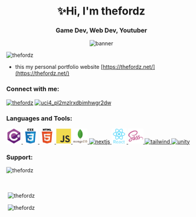 <h1 align="center">✨Hi, I'm thefordz</h1>
<h3 align="center">Game Dev, Web Dev, Youtuber</h3>

<div align="center"> <img src="https://github.com/thefordz/thefordz/assets/94740024/f6d876df-92aa-4636-baa1-edf1ef47c072" alt="banner"> </div>
<p align="left"> <img src="https://komarev.com/ghpvc/?username=thefordz&label=Profile%20views&color=0e75b6&style=flat" alt="thefordz" /> </p>

- this my personal portfolio website [https://thefordz.net/](https://thefordz.net/)

<h3 align="left">Connect with me:</h3>
<p align="left">
<a href="https://instagram.com/thefordz" target="blank"><img align="center" src="https://raw.githubusercontent.com/rahuldkjain/github-profile-readme-generator/master/src/images/icons/Social/instagram.svg" alt="thefordz" height="30" width="40" /></a>
<a href="https://www.youtube.com/c/uci4_pl2mzlrxdbimhwgr2dw" target="blank"><img align="center" src="https://raw.githubusercontent.com/rahuldkjain/github-profile-readme-generator/master/src/images/icons/Social/youtube.svg" alt="uci4_pl2mzlrxdbimhwgr2dw" height="30" width="40" /></a>
</p>

<h3 align="left">Languages and Tools:</h3>
<p align="left"> <a href="https://www.w3schools.com/cs/" target="_blank" rel="noreferrer"> <img src="https://raw.githubusercontent.com/devicons/devicon/master/icons/csharp/csharp-original.svg" alt="csharp" width="40" height="40"/> </a> <a href="https://www.w3schools.com/css/" target="_blank" rel="noreferrer"> <img src="https://raw.githubusercontent.com/devicons/devicon/master/icons/css3/css3-original-wordmark.svg" alt="css3" width="40" height="40"/> </a> <a href="https://www.w3.org/html/" target="_blank" rel="noreferrer"> <img src="https://raw.githubusercontent.com/devicons/devicon/master/icons/html5/html5-original-wordmark.svg" alt="html5" width="40" height="40"/> </a> <a href="https://developer.mozilla.org/en-US/docs/Web/JavaScript" target="_blank" rel="noreferrer"> <img src="https://raw.githubusercontent.com/devicons/devicon/master/icons/javascript/javascript-original.svg" alt="javascript" width="40" height="40"/> </a> <a href="https://www.mongodb.com/" target="_blank" rel="noreferrer"> <img src="https://raw.githubusercontent.com/devicons/devicon/master/icons/mongodb/mongodb-original-wordmark.svg" alt="mongodb" width="40" height="40"/> </a> <a href="https://nextjs.org/" target="_blank" rel="noreferrer"> <img src="https://cdn.worldvectorlogo.com/logos/nextjs-2.svg" alt="nextjs" width="40" height="40"/> </a> <a href="https://reactjs.org/" target="_blank" rel="noreferrer"> <img src="https://raw.githubusercontent.com/devicons/devicon/master/icons/react/react-original-wordmark.svg" alt="react" width="40" height="40"/> </a> <a href="https://sass-lang.com" target="_blank" rel="noreferrer"> <img src="https://raw.githubusercontent.com/devicons/devicon/master/icons/sass/sass-original.svg" alt="sass" width="40" height="40"/> </a> <a href="https://tailwindcss.com/" target="_blank" rel="noreferrer"> <img src="https://www.vectorlogo.zone/logos/tailwindcss/tailwindcss-icon.svg" alt="tailwind" width="40" height="40"/> </a> <a href="https://unity.com/" target="_blank" rel="noreferrer"> <img src="https://www.vectorlogo.zone/logos/unity3d/unity3d-icon.svg" alt="unity" width="40" height="40"/> </a> </p>

<h3 align="left">Support:</h3>
<p><a href="https://www.buymeacoffee.com/thefordz"> <img align="left" src="https://cdn.buymeacoffee.com/buttons/v2/default-yellow.png" height="50" width="210" alt="thefordz" /></a></p><br><br><br>

<p>&nbsp;<img align="center" src="https://github-readme-stats.vercel.app/api/top-langs?username=thefordz&show_icons=true&locale=en&layout=compact" alt="thefordz" /></p>

<p>&nbsp;<img align="center" src="https://github-readme-stats.vercel.app/api?username=thefordz&show_icons=true&locale=en" alt="thefordz" /></p>

